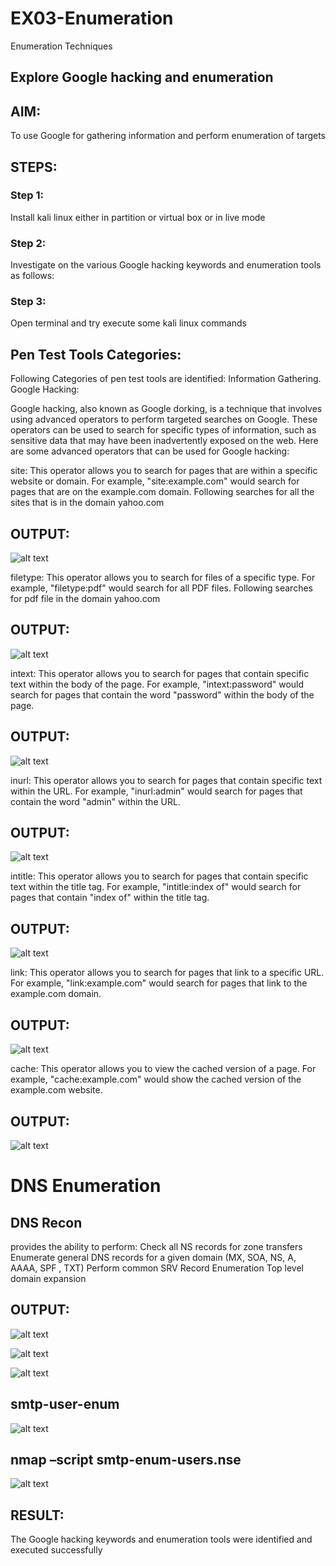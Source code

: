 # EX03-Enumeration
Enumeration Techniques

## Explore Google hacking and enumeration 

## AIM:

To use Google for gathering information and perform enumeration of targets

## STEPS:

### Step 1:

Install kali linux either in partition or virtual box or in live mode

### Step 2:

Investigate on the various Google hacking keywords and enumeration tools as follows:


### Step 3:
Open terminal and try execute some kali linux commands

## Pen Test Tools Categories:  

Following Categories of pen test tools are identified:
Information Gathering.
Google Hacking:

Google hacking, also known as Google dorking, is a technique that involves using advanced operators to perform targeted searches on Google. These operators can be used to search for specific types of information, such as sensitive data that may have been inadvertently exposed on the web. Here are some advanced operators that can be used for Google hacking:

site: This operator allows you to search for pages that are within a specific website or domain. For example, "site:example.com" would search for pages that are on the example.com domain.
Following searches for all the sites that is in the domain yahoo.com
## OUTPUT:
![alt text](screenshot/img-1.png)


filetype: This operator allows you to search for files of a specific type. For example, "filetype:pdf" would search for all PDF files.
Following searches for pdf file in the domain yahoo.com
## OUTPUT:
![alt text](screenshot/img-2.png)


intext: This operator allows you to search for pages that contain specific text within the body of the page. For example, "intext:password" would search for pages that contain the word "password" within the body of the page.
## OUTPUT:
![alt text](screenshot/img-3.png)



inurl: This operator allows you to search for pages that contain specific text within the URL. For example, "inurl:admin" would search for pages that contain the word "admin" within the URL.
## OUTPUT:
![alt text](screenshot/img-4.png)


intitle: This operator allows you to search for pages that contain specific text within the title tag. For example, "intitle:index of" would search for pages that contain "index of" within the title tag.
## OUTPUT:
![alt text](screenshot/img-5.png)

link: This operator allows you to search for pages that link to a specific URL. For example, "link:example.com" would search for pages that link to the example.com domain.
## OUTPUT:
![alt text](screenshot/img-6.png)


cache: This operator allows you to view the cached version of a page. For example, "cache:example.com" would show the cached version of the example.com website.
## OUTPUT:
![alt text](screenshot/img-7.png)

 
# DNS Enumeration

## DNS Recon
provides the ability to perform:
Check all NS records for zone transfers
Enumerate general DNS records for a given domain (MX, SOA, NS, A, AAAA, SPF , TXT)
Perform common SRV Record Enumeration
Top level domain expansion
## OUTPUT:
![alt text](screenshot/img-8.png)

![alt text](screenshot/img-9.png)

![alt text](screenshot/img-10.png)

## smtp-user-enum
![alt text](screenshot/img-11.png)

## nmap –script smtp-enum-users.nse <hostname>
![alt text](screenshot/img-12.png)
  

## RESULT:
The Google hacking keywords and enumeration tools were identified and executed successfully

